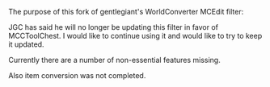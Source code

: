 The purpose of this fork of gentlegiant's WorldConverter MCEdit filter:

JGC has said he will no longer be updating this filter in favor of MCCToolChest.
I would like to continue using it and would like to try to keep it updated.

Currently there are a number of non-essential features missing.

Also item conversion was not completed.